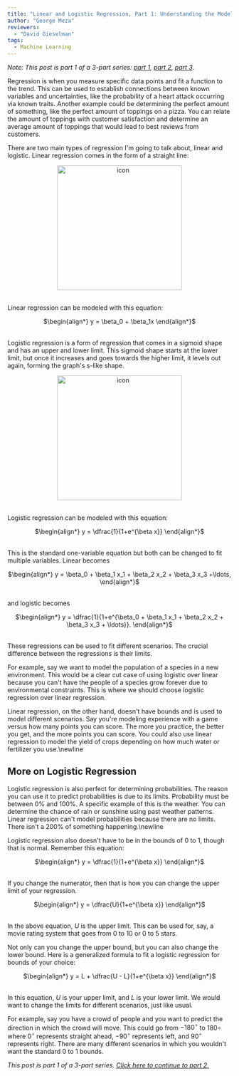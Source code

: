 ```yaml
---
title: "Linear and Logistic Regression, Part 1: Understanding the Models"
author: "George Meza"
reviewers:
  - "David Gieselman"
tags:
  - Machine Learning
---
```


<i>Note: This post is part 1 of a 3-part series: <a class="body" target="_blank" href="https://eurisko-us.github.io/linear-and-logistic-regression-part-1-understanding-the-models/">part 1</a>, <a class="body" target="_blank" href="https://eurisko-us.github.io/linear-and-logistic-regression-part-2-fitting-the-models/">part 2</a>, <a class="body" target="_blank" href="https://eurisko-us.github.io/linear-and-logistic-regression-part-3-categorical-variables-interaction-terms-and-nonlinear-transformations-of-variables/">part 3</a>.</i>

Regression is when you measure specific data points and fit a function to the trend. This can be used to establish connections between known variables and uncertainties, like the probability of a heart attack occurring via known traits. Another example could be determining the perfect amount of something, like the perfect amount of toppings on a pizza. You can relate the amount of toppings with customer satisfaction and determine an average amount of toppings that would lead to best reviews from customers.

There are two main types of regression I'm going to talk about, linear and logistic. Linear regression comes in the form of a straight line:

<center><img src="https://eurisko-us.github.io/images/blog/linear-and-logistic-regression-part-1-understanding-the-models-1.png" style="border: none; height: 20em;" alt="icon"></center>
<br>

Linear regression can be modeled with this equation:

<center>
$\begin{align*}
y = \beta_0 + \beta_1x
\end{align*}$
</center>
<br>

Logistic regression is a form of regression that comes in a sigmoid shape and has an upper and lower limit.  This sigmoid shape starts at the lower limit, but once it increases and goes towards the higher limit, it levels out again, forming the graph's s-like shape.

<center><img src="https://eurisko-us.github.io/images/blog/linear-and-logistic-regression-part-1-understanding-the-models-2.png" style="border: none; height: 20em;" alt="icon"></center>
<br>

Logistic regression can be modeled with this equation:

<center>
$\begin{align*}
y = \dfrac{1}{1+e^{\beta x}}
\end{align*}$
</center>
<br>

This is the standard one-variable equation but both can be changed to fit multiple variables. Linear becomes

<center>
$\begin{align*}
y = \beta_0 + \beta_1 x_1 + \beta_2 x_2 + \beta_3 x_3 +\ldots,
\end{align*}$
</center>
<br>

and logistic becomes

<center>
$\begin{align*}
y = \dfrac{1}{1+e^{\beta_0 + \beta_1 x_1 + \beta_2 x_2 + \beta_3 x_3 + \ldots}}.
\end{align*}$
</center>
<br>

These regressions can be used to fit different scenarios. The crucial difference between the regressions is their limits. 

For example, say we want to model the population of a species in a new environment. This would be a clear cut case of using logistic over linear because you can't have the people of a species grow forever due to environmental constraints. This is where we should choose logistic regression over linear regression. 

Linear regression, on the other hand, doesn't have bounds and is used to model different scenarios. Say you're modeling experience with a game versus how many points you can score. The more you practice, the better you get, and the more points you can score. You could also use linear regression to model the yield of crops depending on how much water or fertilizer you use.\newline

<h2>More on Logistic Regression</h2>

Logistic regression is also perfect for determining probabilities. The reason you can use it to predict probabilities is due to its limits. Probability must be between $0\%$ and $100\%.$ A specific example of this is the weather. You can determine the chance of rain or sunshine using past weather patterns. Linear regression can't model probabilities because there are no limits. There isn't a $200\%$ of something happening.\newline

Logistic regression also doesn't have to be in the bounds of 0 to 1, though that is normal. Remember this equation:

<center>
$\begin{align*}
y = \dfrac{1}{1+e^{\beta x}}
\end{align*}$
</center>
<br>

If you change the numerator, then that is how you can change the upper limit of your regression.

<center>
$\begin{align*}
y = \dfrac{U}{1+e^{\beta x}}
\end{align*}$
</center>
<br>

In the above equation, $U$ is the upper limit. This can be used for, say, a movie rating system that goes from 0 to 10 or 0 to 5 stars.

Not only can you change the upper bound, but you can also change the lower bound. Here is a generalized formula to fit a logistic regression for bounds of your choice:

<center>
$\begin{align*}
y = L + \dfrac{U - L}{1+e^{\beta x}}
\end{align*}$
</center>
<br>

In this equation, $U$ is your upper limit, and $L$ is your lower limit. We would want to change the limits for different scenarios, just like usual.

For example, say you have a crowd of people and you want to predict the direction in which the crowd will move. This could go from $-180^\circ$ to $180\circ$ where $0^\circ$ represents straight ahead, $-90^\circ$ represents left, and $90^\circ$ represents right. There are many different scenarios in which you wouldn't want the standard $0$ to $1$ bounds.
<br>

<i>This post is part 1 of a 3-part series. <a class="body" target="_blank" href="https://eurisko-us.github.io/linear-and-logistic-regression-part-2-fitting-the-models/">Click here to continue to part 2.</a></i>
